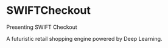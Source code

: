 # SWIFTCheckout
Presenting SWIFT Checkout

A futuristic retail shopping engine powered by Deep Learning.
